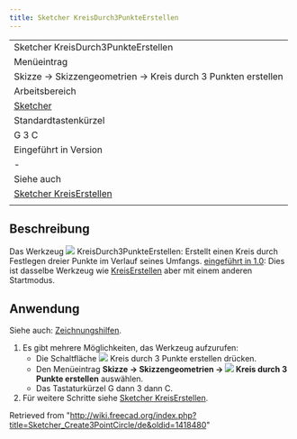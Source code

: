 ```yaml
---
title: Sketcher KreisDurch3PunkteErstellen
---
```


|                                                                                 |
| ------------------------------------------------------------------------------- |
| Sketcher KreisDurch3PunkteErstellen                                             |
| Menüeintrag                                                                     |
| Skizze → Skizzengeometrien → Kreis durch 3 Punkten erstellen                    |
| Arbeitsbereich                                                                  |
| [Sketcher](/Sketcher_Workbench/de "Sketcher Workbench/de")                      |
| Standardtastenkürzel                                                            |
| G 3 C                                                                           |
| Eingeführt in Version                                                           |
| -                                                                               |
| Siehe auch                                                                      |
| [Sketcher KreisErstellen](/Sketcher_CreateCircle/de "Sketcher CreateCircle/de") |
|                                                                                 |

## Beschreibung

Das Werkzeug ![](/images/Sketcher_Create3PointCircle.svg) KreisDurch3PunkteErstellen: Erstellt einen Kreis durch Festlegen dreier Punkte im Verlauf seines Umfangs. [eingeführt in 1.0](/Release_notes_1.0/de "Release notes 1.0/de"): Dies ist dasselbe Werkzeug wie [KreisErstellen](/Sketcher_CreateCircle/de "Sketcher CreateCircle/de") aber mit einem anderen Startmodus.

## Anwendung

Siehe auch: [Zeichnungshilfen](/Sketcher_Workbench/de#Zeichnungshilfen "Sketcher Workbench/de").

1. Es gibt mehrere Möglichkeiten, das Werkzeug aufzurufen:
   - Die Schaltfläche ![](/images/Sketcher_Create3PointCircle.svg) Kreis durch 3 Punkte erstellen drücken.
   - Den Menüeintrag **Skizze → Skizzengeometrien → ![](/images/Sketcher_Create3PointCircle.svg) Kreis durch 3 Punkte erstellen** auswählen.
   - Das Tastaturkürzel G dann 3 dann C.
2. Für weitere Schritte siehe [Sketcher KreisErstellen](/Sketcher_CreateCircle/de#Anwendung "Sketcher CreateCircle/de").

Retrieved from "<http://wiki.freecad.org/index.php?title=Sketcher_Create3PointCircle/de&oldid=1418480>"
